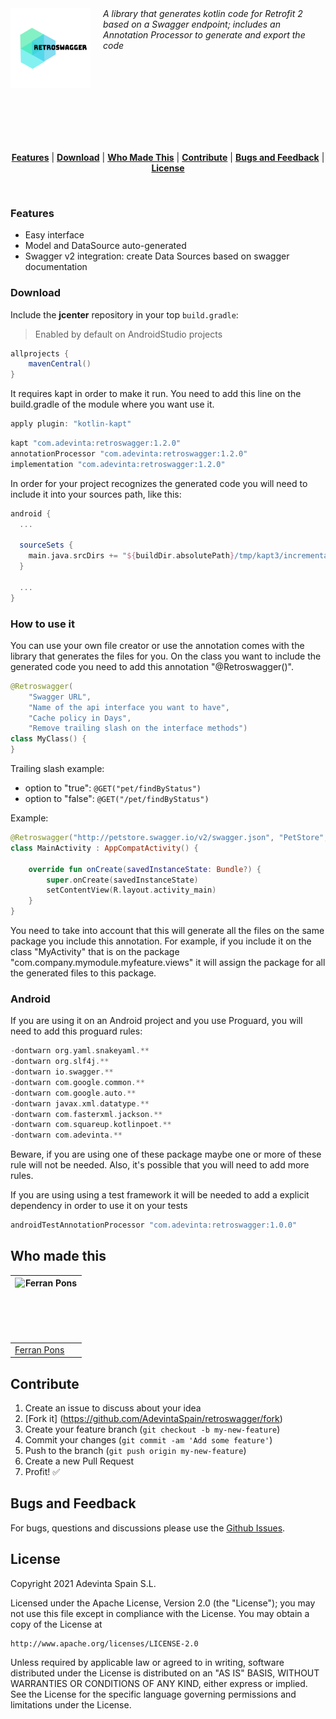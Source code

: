 <!--
  Title: Retroswagger - Kotlin code generator for Retrofit2 and RxJava2 based on Swagger
  Description: Retroswagger is a library that generates kotlin code for Retrofit 2 based on a Swagger endpoint. Includes an Annotation Processor to export and write the code.
  Author: AdevintaSpain
  -->

<img src="https://github.com/AdevintaSpain/Retroswagger/raw/master/media/retroswagger_logo.png" align="left" height="128px" />
<img align="left" width="0" height="128px" hspace="10" />

<div style="display:block; height: 168px;">
<i>A library that generates kotlin code for Retrofit 2 based on a Swagger endpoint; includes an Annotation Processor to generate and export the code</i></div>

<br/><br/>
<p align="center">
<b><a href="#features">Features</a></b>
|
<b><a href="#download">Download</a></b>
|
<b><a href="#who-made-this">Who Made This</a></b>
|
<b><a href="#contribute">Contribute</a></b>
|
<b><a href="#bugs-and-feedback">Bugs and Feedback</a></b>
|
<b><a href="#license">License</a></b>
</p>
<br/>


### Features

* Easy interface
* Model and DataSource auto-generated
* Swagger v2 integration: create Data Sources based on swagger documentation

### Download

Include the **jcenter** repository in your top `build.gradle`:
> Enabled by default on AndroidStudio projects
```groovy
allprojects {
    mavenCentral()
}
```

It requires kapt in order to make it run. You need to add this line on the build.gradle of the module where you want use it.

```groovy
apply plugin: "kotlin-kapt"
```

```groovy
kapt "com.adevinta:retroswagger:1.2.0"
annotationProcessor "com.adevinta:retroswagger:1.2.0"
implementation "com.adevinta:retroswagger:1.2.0"
```

In order for your project recognizes the generated code you will need to include it into your sources path, like this:

```groovy
android {
  ...

  sourceSets {
    main.java.srcDirs += "${buildDir.absolutePath}/tmp/kapt3/incrementalData/debug/path/to/your/generated/code"
  }

  ...
}
```

### How to use it

You can use your own file creator or use the annotation comes with the library that generates the files for you.
On the class you want to include the generated code you need to add this annotation "@Retroswagger()".

```kotlin
@Retroswagger(
    "Swagger URL",
    "Name of the api interface you want to have",
    "Cache policy in Days",
    "Remove trailing slash on the interface methods")
class MyClass() {
}
```

Trailing slash example:

- option to "true": `@GET("pet/findByStatus")`
- option to "false": `@GET("/pet/findByStatus")`

Example:

```kotlin
@Retroswagger("http://petstore.swagger.io/v2/swagger.json", "PetStore", 1, true)
class MainActivity : AppCompatActivity() {

    override fun onCreate(savedInstanceState: Bundle?) {
        super.onCreate(savedInstanceState)
        setContentView(R.layout.activity_main)
    }
}
```

You need to take into account that this will generate all the files on the same package you include this annotation.
For example, if you include it on the class "MyActivity" that is on the package "com.company.mymodule.myfeature.views" it will assign the package for all the generated files to this package.

### Android

If you are using it on an Android project and you use Proguard, you will need to add this proguard rules:

```kotlin
-dontwarn org.yaml.snakeyaml.**
-dontwarn org.slf4j.**
-dontwarn io.swagger.**
-dontwarn com.google.common.**
-dontwarn com.google.auto.**
-dontwarn javax.xml.datatype.**
-dontwarn com.fasterxml.jackson.**
-dontwarn com.squareup.kotlinpoet.**
-dontwarn com.adevinta.**
```

Beware, if you are using one of these package maybe one or more of these rule will not be needed.
Also, it's possible that you will need to add more rules.

If you are using using a test framework it will be needed to add a explicit dependency in order to use it on your tests

```groovy
androidTestAnnotationProcessor "com.adevinta:retroswagger:1.0.0"
```


Who made this
--------------

| <a href="https://github.com/ferranpons"><img src="https://avatars2.githubusercontent.com/u/1225463?v=3&s=460" alt="Ferran Pons" align="left" height="100" width="100" /></a>
|---
| [Ferran Pons](https://github.com/ferranpons)


Contribute
----------

1. Create an issue to discuss about your idea
2. [Fork it] (https://github.com/AdevintaSpain/retroswagger/fork)
3. Create your feature branch (`git checkout -b my-new-feature`)
4. Commit your changes (`git commit -am 'Add some feature'`)
5. Push to the branch (`git push origin my-new-feature`)
6. Create a new Pull Request
7. Profit! :white_check_mark:


Bugs and Feedback
-----------------

For bugs, questions and discussions please use the [Github Issues](https://github.com/AdevintaSpain/retroswagger/issues).


License
-------

Copyright 2021 Adevinta Spain S.L.

Licensed under the Apache License, Version 2.0 (the "License");
you may not use this file except in compliance with the License.
You may obtain a copy of the License at

    http://www.apache.org/licenses/LICENSE-2.0

Unless required by applicable law or agreed to in writing, software
distributed under the License is distributed on an "AS IS" BASIS,
WITHOUT WARRANTIES OR CONDITIONS OF ANY KIND, either express or implied.
See the License for the specific language governing permissions and
limitations under the License.
